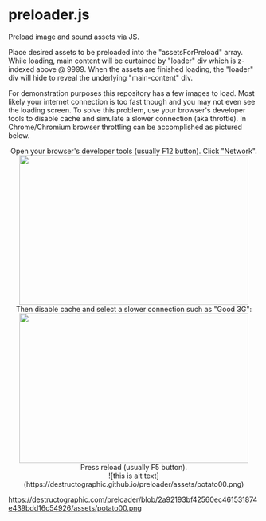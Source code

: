 # preloader.js

Preload image and sound assets via JS.

Place desired assets to be preloaded into the "assetsForPreload" array. While loading, main content will be curtained by "loader" div which is z-indexed above @ 9999. When the assets are finished loading, the "loader" div will hide to reveal the underlying "main-content" div.

For demonstration purposes this repository has a few images to load. Most likely your internet connection is too fast though and you may not even see the loading screen. To solve this problem, use your browser's developer tools to disable cache and simulate a slower connection (aka throttle). In Chrome/Chromium browser throttling can be accomplished as pictured below. 
<p align="center">
	Open your browser's developer tools (usually F12 button). Click "Network".<br />
  <img width="460" height="300" src="https://destructographic.github.io/preloader/assets/throttle1.png"> <br />
	Then disable cache and select a slower connection such as "Good 3G": <br />
  <img width="460" height="300" src="https://destructographic.github.io/preloader/assets/throttle2.png"> <br />
  Press reload (usually F5 button). <br />
  ![this is alt text](https://destructographic.github.io/preloader/assets/potato00.png)
</p>


https://destructographic.com/preloader/blob/2a92193bf42560ec461531874e439bdd16c54926/assets/potato00.png